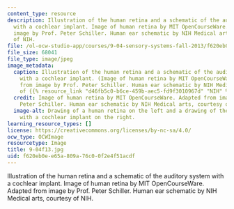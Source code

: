 ```yaml
---
content_type: resource
description: Illustration of the human retina and a schematic of the auditory system
  with a cochlear implant. Image of human retina by MIT OpenCourseWare. Adapted from
  image by Prof. Peter Schiller. Human ear schematic by NIH Medical arts, courtesy
  of NIH.
file: /ol-ocw-studio-app/courses/9-04-sensory-systems-fall-2013/f620eb0ee65a809a76c00f2e4f51acdf_9-04f13.jpg
file_size: 68041
file_type: image/jpeg
image_metadata:
  caption: Illustration of the human retina and a schematic of the auditory system
    with a cochlear implant. (Image of human retina by MIT OpenCourseWare. Adapted
    from image by Prof. Peter Schiller. Human ear schematic by NIH Medical arts, courtesy
    of {{% resource_link "d46fb5c0-b6ce-459b-aec5-fd9f3010967d" "NIH" %}}.)
  credit: Image of human retina by MIT OpenCourseWare. Adapted from image by Prof.
    Peter Schiller. Human ear schematic by NIH Medical arts, courtesy of NIH.
  image-alt: Drawing of a human retina on the left and a drawing of the human ear
    with a cochlear implant on the right.
learning_resource_types: []
license: https://creativecommons.org/licenses/by-nc-sa/4.0/
ocw_type: OCWImage
resourcetype: Image
title: 9-04f13.jpg
uid: f620eb0e-e65a-809a-76c0-0f2e4f51acdf
---
```

Illustration of the human retina and a schematic of the auditory system with a cochlear implant. Image of human retina by MIT OpenCourseWare. Adapted from image by Prof. Peter Schiller. Human ear schematic by NIH Medical arts, courtesy of NIH.